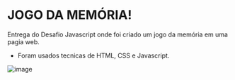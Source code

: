 # JOGO DA MEMÓRIA!

Entrega do Desafio Javascript onde foi criado um jogo da memória em uma pagia web.

 - Foram usados tecnicas de HTML, CSS e Javascript.

![image](https://user-images.githubusercontent.com/102123924/169587575-a63b9d09-244a-4237-91e9-a9acc2630c0d.png)
